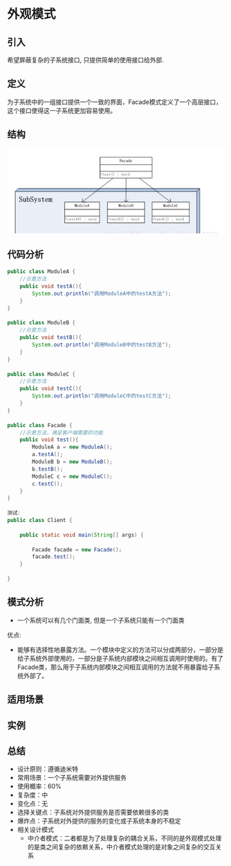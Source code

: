# 外观模式

## 引入

希望屏蔽复杂的子系统接口, 只提供简单的使用接口给外部.

## 定义

为子系统中的一组接口提供一个一致的界面，Facade模式定义了一个高层接口，这个接口使得这一子系统更加容易使用。

## 结构

![](../assets/pic24.png)

## 代码分析

```java
public class ModuleA {  
    //示意方法  
    public void testA(){  
        System.out.println("调用ModuleA中的testA方法");  
    }  
}  

public class ModuleB {  
    //示意方法  
    public void testB(){  
        System.out.println("调用ModuleB中的testB方法");  
    }  
}  

public class ModuleC {  
    //示意方法  
    public void testC(){  
        System.out.println("调用ModuleC中的testC方法");  
    }  
}  

public class Facade {  
    //示意方法，满足客户端需要的功能  
    public void test(){  
        ModuleA a = new ModuleA();  
        a.testA();  
        ModuleB b = new ModuleB();  
        b.testB();  
        ModuleC c = new ModuleC();  
        c.testC();  
    }  
}  

测试:
public class Client {  
  
    public static void main(String[] args) {  
          
        Facade facade = new Facade();  
        facade.test();  
    }  
  
}  
```

## 模式分析

*   一个系统可以有几个门面类, 但是一个子系统只能有一个门面类

优点:

*   能够有选择性地暴露方法。一个模块中定义的方法可以分成两部分，一部分是给子系统外部使用的，一部分是子系统内部模块之间相互调用时使用的。有了Facade类，那么用于子系统内部模块之间相互调用的方法就不用暴露给子系统外部了。


## 适用场景


## 实例


## 总结

*   设计原则：遵循迪米特
*   常用场景：一个子系统需要对外提供服务
*   使用概率：60%
*   复杂度：中
*   变化点：无
*   选择关键点：子系统对外提供服务是否需要依赖很多的类
*   爆炸点：子系统对外提供的服务的变化或子系统本身的不稳定
*   相关设计模式
    *   中介者模式：二者都是为了处理复杂的耦合关系，不同的是外观模式处理的是类之间复杂的依赖关系，中介者模式处理的是对象之间复杂的交互关系